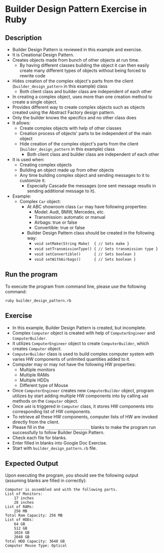 # Builder Design Pattern Exercise in Ruby

## Description
* Builder Design Pattern is reviewed in this example and exercise.
* It is Creational Design Pattern.
* Creates objects made from bunch of other objects at run time.
  * By having different classes building the object it can then easily create many different types of objects without
  being forced to rewrite code
* Hides creation of the complex object's parts from the client (`builder_design_pattern` in this example) class
  * Both client class and builder class are independent of each other
* In creating a complex object, uses more than one creation method to create a single object.
* Provides different way to create complex objects such as objects created using the Abstract Factory design pattern.
* Only the builder knows the specifics and no other class does
* It allows:
  * Create complex objects with help of other classes
  * Creation process of objects' parts to be independent of the main object
  * Hide creation of the complex object's parts from the client (`builder_design_pattern` in this example) class
    * Both client class and builder class are independent of each other
* It is used when:
  * Creating complex objects
  * Building an object made up from other objects
  * Any time building complex object and sending messages to it to customize it:
    * Especially Cascade the messages (one sent message results in sending additional message to it).
* Example:
  * Complex `Car` object:
    * At ABC showroom class `Car` may have following properties:
      * Model: Audi, BMW, Mercedes, etc.
      * Transmission: automatic or manual
      * Airbags: true or false
      * Convertible: true or false
    * Builder Design Pattern class should be created in the following way:
      * `void setMake(String Make)  { // Sets make }`
      * `void setTransmissionType() { // Sets transmission type }`
      * `void setConvertible()      { // Sets boolean }`
      * `void setWithAirbags()      { // Sets boolean }`

## Run the program
To execute the program from command line, please use the following command:

```
ruby builder_design_pattern.rb
```

## Exercise
* In this example, Builder Design Pattern is created, but incomplete.
* Complex `Computer` object is created with help of `ComputerEngineer` and `ComputerBuilder`.
* It utilizes `ComputerEngineer` object to create `ComputerBuilder`, which creates `Computer` object.
* `ComputerBuilder` class is used to build complex computer system with varies HW components of unlimited quantities
added to it.
* Computer may or may not have the following HW properties:
  * Multiple monitors
  * Multiple RAMs
  * Multiple HDDs
  * Different type of Mouse
* Once `ComputerEngineer` creates new `ComputerBuilder` object, program utilizes by start adding multiple HW components
into by calling `add` methods on the `Computer` object.
* Once `add` is triggered in `Computer` class, it stores HW components into corresponding list of HW components.
* To retrieve all these HW components, computer lists of HW are invoked directly from the client.
* Please fill in the `____________________`  blanks to make the program run successfully to follow Builder Design
Pattern.
* Check each file for blanks.
* Enter filled in blanks into Google Doc Exercise.
* Start with `builder_design_pattern.rb` file.

## Expected Output
Upon executing the program, you should see the following output (assuming blanks are filled in correctly):

```
Computer is assembled and with the following parts.
List of Monitors:
    17 inches
    28 inches
List of RAMs:
    256 MB
Total Ram Capacity: 256 MB
List of HDDs:
    64 GB
    512 GB
    1024 GB
    2048 GB
Total HDD Capacity: 3648 GB
Computer Mouse Type: Optical
```
